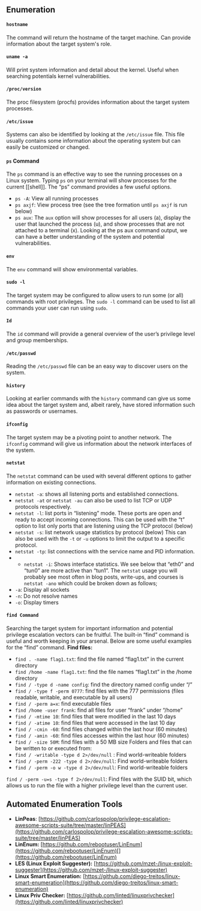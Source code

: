 ## Enumeration
#### `hostname`
The command will return the hostname of the target machine. Can provide information about the target system's role.
#### `uname -a`
Will print system information and detail about the kernel. Useful when searching potentials kernel vulnerabilities.
#### `/proc/version`
The proc filesystem (procfs) provides information about the target system processes.
#### `/etc/issue`
Systems can also be identified by looking at the `/etc/issue` file. This file usually contains some information about the operating system but can easily be customized or changed.
#### `ps` Command
The `ps` command is an effective way to see the running processes on a Linux system. Typing `ps` on your terminal will show processes for the current [[shell]]. The “ps” command provides a few useful options.

- `ps -A`: View all running processes
- `ps axjf`: View process tree (see the tree formation until `ps axjf` is run below)
- `ps aux`: The `aux` option will show processes for all users (a), display the user that launched the process (u), and show processes that are not attached to a terminal (x). Looking at the ps aux command output, we can have a better understanding of the system and potential vulnerabilities.
#### `env`
The `env` command will show environmental variables.
#### `sudo -l`
The target system may be configured to allow users to run some (or all) commands with root privileges. The `sudo -l` command can be used to list all commands your user can run using `sudo`.
#### `Id`
The `id` command will provide a general overview of the user’s privilege level and group memberships.
#### `/etc/passwd`
Reading the `/etc/passwd` file can be an easy way to discover users on the system.
#### `history`
Looking at earlier commands with the `history` command can give us some idea about the target system and, albeit rarely, have stored information such as passwords or usernames.
#### `ifconfig`
The target system may be a pivoting point to another network. The `ifconfig` command will give us information about the network interfaces of the system.
#### `netstat`

The `netstat` command can be used with several different options to gather information on existing connections.
- `netstat -a`: shows all listening ports and established connections.
- `netstat -at` or `netstat -au` can also be used to list TCP or UDP protocols respectively.
- `netstat -l`: list ports in “listening” mode. These ports are open and ready to accept incoming connections. This can be used with the “t” option to list only ports that are listening using the TCP protocol (below)
- `netstat -s`: list network usage statistics by protocol (below) This can also be used with the `-t` or `-u` options to limit the output to a specific protocol.
- `netstat -tp`: list connections with the service name and PID information.
- - `netstat -i`: Shows interface statistics. We see below that “eth0” and “tun0” are more active than “tun1”.
 The `netstat` usage you will probably see most often in blog posts, write-ups, and courses is `netstat -ano` which could be broken down as follows;
- `-a`: Display all sockets
- `-n`: Do not resolve names
- `-o`: Display timers
#### `find Command`
Searching the target system for important information and potential privilege escalation vectors can be fruitful. The built-in “find” command is useful and worth keeping in your arsenal.
Below are some useful examples for the “find” command.
**Find files:**
- `find . -name flag1.txt`: find the file named “flag1.txt” in the current directory
- `find /home -name flag1.txt`: find the file names “flag1.txt” in the /home directory
- `find / -type d -name config`: find the directory named config under “/”
- `find / -type f -perm 0777`: find files with the 777 permissions (files readable, writable, and executable by all users)
- `find / -perm a=x`: find executable files
- `find /home -user frank`: find all files for user “frank” under “/home”
- `find / -mtime 10`: find files that were modified in the last 10 days
- `find / -atime 10`: find files that were accessed in the last 10 day
- `find / -cmin -60`: find files changed within the last hour (60 minutes)
- `find / -amin -60`: find files accesses within the last hour (60 minutes)
- `find / -size 50M`: find files with a 50 MB size
Folders and files that can be written to or executed from:
- `find / -writable -type d 2>/dev/null` : Find world-writeable folders
- `find / -perm -222 -type d 2>/dev/null`: Find world-writeable folders
- `find / -perm -o w -type d 2>/dev/null`: Find world-writeable folders

`find / -perm -u=s -type f 2>/dev/null`: Find files with the SUID bit, which allows us to run the file with a higher privilege level than the current user.

## Automated Enumeration Tools
- **LinPeas**: [https://github.com/carlospolop/privilege-escalation-awesome-scripts-suite/tree/master/linPEAS](https://github.com/carlospolop/privilege-escalation-awesome-scripts-suite/tree/master/linPEAS)
- **LinEnum:** [https://github.com/rebootuser/LinEnum](https://github.com/rebootuser/LinEnum)[](https://github.com/rebootuser/LinEnum)
- **LES (Linux Exploit Suggester):** [https://github.com/mzet-/linux-exploit-suggester](https://github.com/mzet-/linux-exploit-suggester)
- **Linux Smart Enumeration:** [https://github.com/diego-treitos/linux-smart-enumeration](https://github.com/diego-treitos/linux-smart-enumeration)
- **Linux Priv Checker:** [https://github.com/linted/linuxprivchecker](https://github.com/linted/linuxprivchecker)